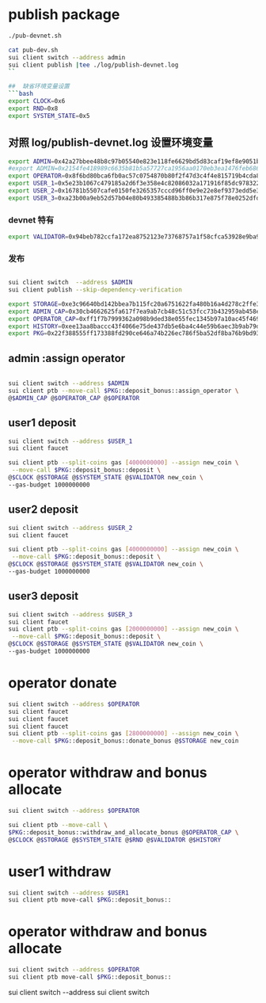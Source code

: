 # publish package
```bash
./pub-devnet.sh
```

```bash
cat pub-dev.sh 
sui client switch --address admin
sui client publish |tee ./log/publish-devnet.log
``

##  缺省环境变量设置
```bash
export CLOCK=0x6
export RND=0x8
export SYSTEM_STATE=0x5

```
## 对照 log/publish-devnet.log 设置环境变量
```bash
export ADMIN=0x42a27bbee48b8c97b05540e823e118fe6629bd5d83caf19ef8e9051bf3addf9e
#export ADMIN=0x2154fe418989c6635b81b5a57727ca1956aa0170eb3ea1476feb68643cd861fa
export OPERATOR=0x8f6bd80bca6fb0ac57c0754870b80f2f47d3c4f4e815719b4cda8102cd1bc5b0
export USER_1=0x5e23b1067c479185a2d6f3e358e4c82086032a171916f85dc9783226d7d504de
export USER_2=0x16781b5507cafe0150fe3265357cccd96ff0e9e22e8ef9373edd5e3b4a808884
export USER_3=0xa23b00a9eb52d57b04e80b493385488b3b86b317e875f78e0252dfd1793496bb

```

### devnet 特有
```bash
export VALIDATOR=0x94beb782ccfa172ea8752123e73768757a1f58cfca53928e9ba918a2c44a695b
```
### 发布

```bash

sui client switch  --address $ADMIN
sui client publish --skip-dependency-verification 

```

```bash
export STORAGE=0xe3c96640bd142bbea7b115fc20a6751622fa480b16a4d278c2ffe33b72a603e0
export ADMIN_CAP=0x30cb4662625fa617f7ea9ab7cb48c51c53fcc73b432959ab458eb833e13b6960
export OPERATOR_CAP=0xff1f7b7999362a098b9ded38e055fec1345b97a10ac45f469cda9cc639fb2dbe
export HISTORY=0xee13aa8baccc43f4066e75de437db5e6ba4c44e59b6aec3b9ab79d42b9bca46a
export PKG=0x22f388555ff173388fd290ce646a74b226ec786f5ba52df8ba76b9bd93363e93
```




## admin :assign operator
```bash

sui client switch --address $ADMIN
sui client ptb --move-call $PKG::deposit_bonus::assign_operator \
@$ADMIN_CAP @$OPERATOR_CAP @$OPERATOR
```


## user1 deposit
```bash
sui client switch --address $USER_1
sui client faucet 

sui client ptb --split-coins gas [4000000000] --assign new_coin \
 --move-call $PKG::deposit_bonus::deposit \
@$CLOCK @$STORAGE @$SYSTEM_STATE @$VALIDATOR new_coin \
--gas-budget 1000000000
```

## user2 deposit
```bash
sui client switch --address $USER_2
sui client faucet 

sui client ptb --split-coins gas [4000000000] --assign new_coin \
 --move-call $PKG::deposit_bonus::deposit \
@$CLOCK @$STORAGE @$SYSTEM_STATE @$VALIDATOR new_coin \
--gas-budget 1000000000
```

## user3 deposit
```bash
sui client switch --address $USER_3
sui client faucet 
sui client ptb --split-coins gas [2000000000] --assign new_coin \
 --move-call $PKG::deposit_bonus::deposit \
@$CLOCK @$STORAGE @$SYSTEM_STATE @$VALIDATOR new_coin \
--gas-budget 1000000000
```

#  operator donate
```bash
sui client switch --address $OPERATOR
sui client faucet
sui client faucet
sui client faucet
sui client ptb --split-coins gas [2800000000] --assign new_coin \
 --move-call $PKG::deposit_bonus::donate_bonus @$STORAGE new_coin

```

# operator  withdraw and bonus allocate

```bash
sui client switch --address $OPERATOR

sui client ptb --move-call \
$PKG::deposit_bonus::withdraw_and_allocate_bonus @$OPERATOR_CAP \
@$CLOCK @$STORAGE @$SYSTEM_STATE @$RND @$VALIDATOR @$HISTORY
```
# user1  withdraw
```bash
sui client switch --address $USER1
sui client ptb move-call $PKG::deposit_bonus::
```

#   operator  withdraw and bonus allocate
```bash
sui client switch --address $OPERATOR
sui client ptb move-call $PKG::deposit_bonus::
```

sui client switch --address 
sui client switch